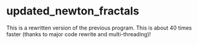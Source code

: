 # updated_newton_fractals
This is a rewritten version of the previous program. This is about 40 times faster (thanks to major code rewrite and multi-threading)!
